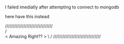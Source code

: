 I failed imediatly after attempting to connect to mongodb

here have this instead

  /\/\/\/\/\/\/\/\/\/\/\/\/\/\/\/\/\/\/\/\/\/\/\/\/\/\/\/\/\/\/\
 /                                                              \
<                          Amazing Right??                       >
 \                                                              /
  \/\/\/\/\/\/\/\/\/\/\/\/\/\/\/\/\/\/\/\/\/\/\/\/\/\/\/\/\/\/\/
